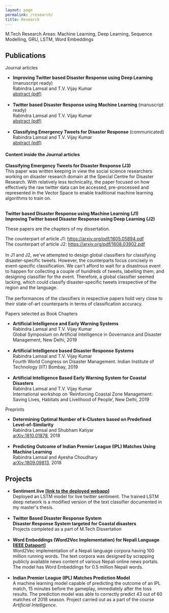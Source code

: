 ```yaml
---
layout: page
permalink: /research/
title: Research
---
```


M.Tech Research Areas: Machine Learning, Deep Learning, Sequence Modelling, GRU, LSTM, Word Embeddings

<h2>Publications</h2>
Journal articles
<ul>
	<li>
		<b>Improving Twitter based Disaster Response using Deep Learning</b> (manuscript ready)<br>
		Rabindra Lamsal and T.V. Vijay Kumar<br>
		<a href="https://rlamsal.com.np/papers/ITB_DR_DL.pdf/"><div class="color-button">abstract (pdf)</div></a>
	</li><br>


<li>
<b>Twitter based Disaster Response using Machine Learning</b> (manuscript ready)<br>Rabindra Lamsal and T.V. Vijay Kumar<br>
<a href="https://rlamsal.com.np/papers/TB_DR_ML.pdf/"><div class="color-button">abstract (pdf)</div></a>
</li><br>
<li> <b> Classifying Emergency Tweets for Disaster Response</b> (communicated)<br>Rabindra Lamsal and T.V. Vijay Kumar<br>
<a href="https://rlamsal.com.np/papers/CET_DR.pdf/"><div class="color-button">abstract (pdf)</div></a>
</li></ul>


<div class="journal">
<h4>Content inside the Journal articles</h4>	
<b>Classifying Emergency Tweets for Disaster Response (J3)</b><br>
This paper was written keeping in view the social science researchers working on disaster research domain at the Special Centre for Disaster Research. With relatively less technicality, the paper focused on how effectively the raw twitter data can be accessed, pre-processed and represented in the Vector Space to enable traditional machine learning algorithms to train on. <br><br>
	
<b>Twitter based Disaster Response using Machine Learning (J1)</b><br>
<b>Improving Twitter based Disaster Response using Deep Learning (J2)</b><br>

These papers are the chapters of my dissertation.<br>

The counterpart of article J1: <a href="https://arxiv.org/abs/1605.05894">https://arxiv.org/pdf/1605.05894.pdf</a><br>
The counterpart of article J2: <a href="https://arxiv.org/pdf/1608.03902.pdf">https://arxiv.org/pdf/1608.03902.pdf</a><br>
<br>
In J1 and J2, we've attempted to design global classifiers for classifying disaster-specific tweets. However, the counterparts focus concisely in event-specific classification. We can't afford to wait for a disastrous event to happen for collecting a couple of hundreds of tweets, labelling them, and designing classifier for the event. Therefore, a global classifier seemed lacking, which could classify disaster-specific tweets irrespective of the region and the language.<br>
<br>
The performances of the classifiers in respective papers hold very close to their state-of-art counterparts in terms of classification accuracy.	
</div>

Papers selected as Book Chapters

<ul>
	<li>
		<b>Artificial Intelligence and Early Warning Systems</b><br>
		Rabindra Lamsal and T.V. Vijay Kumar<br>
		Global Symposium on Artificial Intelligence in Governance and Disaster Management, New Delhi, 2019<br>
	</li><br>
	
<li> <b>Artificial Intelligence based Disaster Response Systems</b><br>Rabindra Lamsal and T.V. Vijay Kumar<br> Fourth World Congress on Disaster Management. Indian Institute of Technology (IIT) Bombay, 2019<br> </li><br>

<li> <b>Artificial Intelligence Based Early Warning System for Coastal Disasters</b><br>Rabindra Lamsal and T.V. Vijay Kumar<br> International workshop on ‘Reinforcing Coastal Zone Management: Saving Lives, Habitats and Livelihood of People’, New Delhi, 2019<br> </li></ul>

Preprints
<ul>
	<li>
		<b>Determining Optimal Number of k-Clusters based on Predefined Level-of-Similarity</b><br>
		Rabindra Lamsal and Shubham Katiyar<br>
		<a href="https://arxiv.org/abs/1810.01878">arXiv:1810.01878</a>, 2018<br>
	</li><br>
	
<li> <b>Predicting Outcome of Indian Premier League (IPL) Matches Using Machine Learning</b><br>
Rabindra Lamsal and Ayesha Choudhary<br>
	<a href="https://arxiv.org/abs/1809.09813">arXiv:1809.09813</a>, 2018<br> </li></ul>

<h2>Projects</h2>
<ul>
	
<li>
		<b>Sentiment.live [<a href="https://sentiment.live">link to the deployed webapp</a>]</b><br>
		Deployed an LSTM model for live twitter sentiment. The trained LSTM deep network is a modified version of the text classifier documented in my master's thesis.<br>
	</li><br>	

<li> <b>Twitter Based Disaster Response System</b><br>
<b>Disaster Response System targeted for Coastal disasters</b><br>
		Projects completed as a part of M.Tech Dissertation<br>
	</li><br>
	
<li> <b>Word Embeddings (Word2Vec Implementation) for Nepali Language [<a href="https://ieee-dataport.org/open-access/300-dimensional-word-embeddings-nepali-language">IEEE Dataport</a>]</b><br>
Word2Vec implementation of a Nepali language corpora having 100 million running words. The
text corpora was designed by scrapping publicly available news content of various Nepali online
news portals. The model has Word Embeddings for 0.5 million Nepali words.</li><br>



<li> <b>Indian Premier League (IPL) Matches Prediction Model</b><br>
A machine learning model capable of predicting the outcome of an IPL match, 15 minutes before
the gameplay, immediately after the toss results. The prediction model was able to correctly predict
43 out of 60 matches of 2018 season. Project carried out as a part of the course <em>Artificial Intelligence</em>.
</li></ul>
